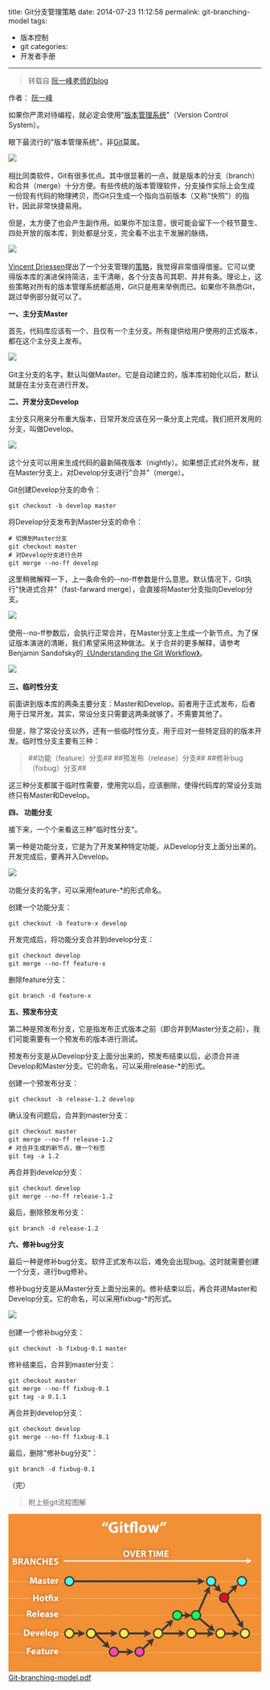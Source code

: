 title: Git分支管理策略
date: 2014-07-23 11:12:58
permalink: git-branching-model
tags: 
- 版本控制
- git
categories:
- 开发者手册
---
> 转载自 [阮一峰老师的blog](http://www.ruanyifeng.com/blog/2012/07/git.html)

作者： [阮一峰](http://www.ruanyifeng.com)


如果你严肃对待编程，就必定会使用"[版本管理系统](http://www.ruanyifeng.com/blog/2008/12/a_visual_guide_to_version_control.html)"（Version Control System）。


眼下最流行的"版本管理系统"，非[Git](http://git-scm.com/)莫属。

![](http://image.beekka.com/blog/201207/bg2012070501.png)

<!-- more -->

相比同类软件，Git有很多优点。其中很显著的一点，就是版本的分支（branch）和合并（merge）十分方便。有些传统的版本管理软件，分支操作实际上会生成一份现有代码的物理拷贝，而Git只生成一个指向当前版本（又称"快照"）的指针，因此非常快捷易用。

但是，太方便了也会产生副作用。如果你不加注意，很可能会留下一个枝节蔓生、四处开放的版本库，到处都是分支，完全看不出主干发展的脉络。

![](http://image.beekka.com/blog/201207/bg2012070502.png)

[Vincent Driessen](http://nvie.com)提出了一个分支管理的[策略](http://nvie.com/posts/a-successful-git-branching-model/)，我觉得非常值得借鉴。它可以使得版本库的演进保持简洁，主干清晰，各个分支各司其职、井井有条。理论上，这些策略对所有的版本管理系统都适用，Git只是用来举例而已。如果你不熟悉Git，跳过举例部分就可以了。

**一、主分支Master**

首先，代码库应该有一个、且仅有一个主分支。所有提供给用户使用的正式版本，都在这个主分支上发布。

![](http://image.beekka.com/blog/201207/bg2012070503.png)

Git主分支的名字，默认叫做Master。它是自动建立的，版本库初始化以后，默认就是在主分支在进行开发。

**二、开发分支Develop**

主分支只用来分布重大版本，日常开发应该在另一条分支上完成。我们把开发用的分支，叫做Develop。

![](http://image.beekka.com/blog/201207/bg2012070504.png)

这个分支可以用来生成代码的最新隔夜版本（nightly）。如果想正式对外发布，就在Master分支上，对Develop分支进行"合并"（merge）。

Git创建Develop分支的命令：

``` [bash]
git checkout -b develop master
```
将Develop分支发布到Master分支的命令：
``` [bash]
# 切换到Master分支
git checkout master
# 对Develop分支进行合并
git merge --no-ff develop
```
这里稍微解释一下，上一条命令的--no-ff参数是什么意思。默认情况下，Git执行"快进式合并"（fast-farward merge），会直接将Master分支指向Develop分支。

![](http://image.beekka.com/blog/201207/bg2012070505.png)

使用--no-ff参数后，会执行正常合并，在Master分支上生成一个新节点。为了保证版本演进的清晰，我们希望采用这种做法。关于合并的更多解释，请参考Benjamin Sandofsky的[《Understanding the Git Workflow》](http://sandofsky.com/blog/git-workflow.html)。

![](http://image.beekka.com/blog/201207/bg2012070506.png)

**三、临时性分支**

前面讲到版本库的两条主要分支：Master和Develop。前者用于正式发布，后者用于日常开发。其实，常设分支只需要这两条就够了，不需要其他了。

但是，除了常设分支以外，还有一些临时性分支，用于应对一些特定目的的版本开发。临时性分支主要有三种：

> ##功能（feature）分支##
> ##预发布（release）分支##
> ##修补bug（fixbug）分支##

这三种分支都属于临时性需要，使用完以后，应该删除，使得代码库的常设分支始终只有Master和Develop。

**四、 功能分支**

接下来，一个个来看这三种"临时性分支"。

第一种是功能分支，它是为了开发某种特定功能，从Develop分支上面分出来的。开发完成后，要再并入Develop。

![](http://image.beekka.com/blog/201207/bg2012070507.png)

功能分支的名字，可以采用feature-*的形式命名。

创建一个功能分支：
```[bash]
git checkout -b feature-x develop
```
开发完成后，将功能分支合并到develop分支：
```[bash]
git checkout develop
git merge --no-ff feature-x
```
删除feature分支：
```[bash]
git branch -d feature-x
```
**五、预发布分支**

第二种是预发布分支，它是指发布正式版本之前（即合并到Master分支之前），我们可能需要有一个预发布的版本进行测试。

预发布分支是从Develop分支上面分出来的，预发布结束以后，必须合并进Develop和Master分支。它的命名，可以采用release-*的形式。

创建一个预发布分支：
```[bash]
git checkout -b release-1.2 develop
```
确认没有问题后，合并到master分支：
```[bash]
git checkout master
git merge --no-ff release-1.2
# 对合并生成的新节点，做一个标签
git tag -a 1.2
```
再合并到develop分支：
```[bash]
git checkout develop
git merge --no-ff release-1.2
```
最后，删除预发布分支：
```[bash]
git branch -d release-1.2
```
**六、修补bug分支**

最后一种是修补bug分支。软件正式发布以后，难免会出现bug。这时就需要创建一个分支，进行bug修补。

修补bug分支是从Master分支上面分出来的。修补结束以后，再合并进Master和Develop分支。它的命名，可以采用fixbug-*的形式。

![](http://image.beekka.com/blog/201207/bg2012070508.png)

创建一个修补bug分支：
```[bash]
git checkout -b fixbug-0.1 master
```
修补结束后，合并到master分支：
```[bash]
git checkout master
git merge --no-ff fixbug-0.1
git tag -a 0.1.1
``` 

再合并到develop分支：
```[bash]
git checkout develop
git merge --no-ff fixbug-0.1
```
最后，删除"修补bug分支"：
```[bash]
git branch -d fixbug-0.1
```
（完）

> 附上些git流程图解

![](/files/git分支管理策略/gitflow.jpg)
[Git-branching-model.pdf](/files/git分支管理策略/Git-branching-model.pdf)